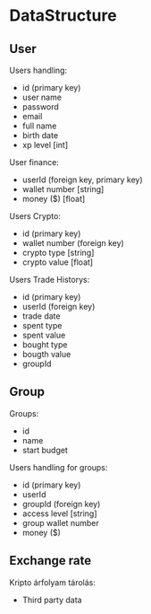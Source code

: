  # DataStructure #

 ## User ##
Users handling:
- id (primary key)
- user name
- password
- email
- full name
- birth date
- xp level [int]

User finance:
- userId (foreign key, primary key)
- wallet number [string]
- money ($) [float]

Users Crypto:
- id (primary key)
- wallet number (foreign key)
- crypto type [string]
- crypto value [float]

Users Trade Historys:
- id (primary key)
- userId (foreign key)
- trade date
- spent type 
- spent value
- bought type
- bougth value
- groupId

 ## Group ##
Groups:
- id
- name
- start budget

Users handling for groups:
- id (primary key)
- userId
- groupId (foreign key)
- access level [string]
- group wallet number
- money ($)

## Exchange rate ##
Kripto árfolyam tárolás:
- Third party data
